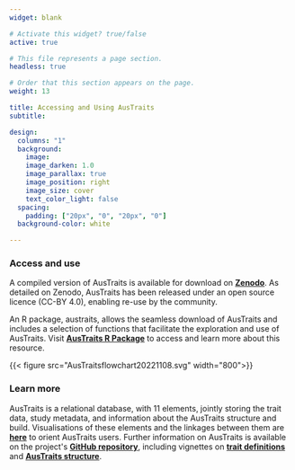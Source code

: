 ```yaml
---
widget: blank

# Activate this widget? true/false
active: true

# This file represents a page section.
headless: true

# Order that this section appears on the page.
weight: 13

title: Accessing and Using AusTraits
subtitle:

design:
  columns: "1"
  background:
    image:
    image_darken: 1.0
    image_parallax: true
    image_position: right
    image_size: cover
    text_color_light: false
  spacing:
    padding: ["20px", "0", "20px", "0"]
  background-color: white

---
```

### Access and use

A compiled version of AusTraits is available for download on **[Zenodo](https://doi.org/10.5281/zenodo.3568417)**. As detailed on Zenodo, AusTraits has been released under an open source licence (CC-BY 4.0), enabling re-use by the community.

An R package, austraits, allows the seamless download of AusTraits and includes a selection of functions that facilitate the exploration and use of AusTraits. Visit **[AusTraits R Package](https://traitecoevo.github.io/austraits/)** to access and learn more about this resource.

{{< figure src="AusTraitsflowchart20221108.svg" width="800">}}


### Learn more
AusTraits is a relational database, with 11 elements, jointly storing the trait data, study metadata, and information about the AusTraits structure and build. Visualisations of these elements and the linkages between them are **[here](database/)** to orient AusTraits users. Further information on AusTraits is available on the project's **[GitHub repository](http://traitecoevo.github.io/austraits.build/index.html)**, including vignettes on **[trait definitions](http://traitecoevo.github.io/austraits.build/articles/trait_definitions.html)** and **[AusTraits structure](http://traitecoevo.github.io/austraits.build/articles/austraits_database_structure.html)**.
